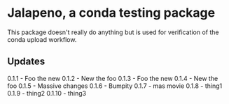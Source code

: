 # Jalapeno, a conda testing package

This package doesn't really do anything but is used for verification of the conda upload workflow.

## Updates

0.1.1 - Foo the new
0.1.2 - New the foo
0.1.3 - Foo the new
0.1.4 - New the foo
0.1.5 - Massive changes
0.1.6 - Bumpity
0.1.7 - mas movie
0.1.8 - thing1
0.1.9 - thing2
0.1.10 - thing3
